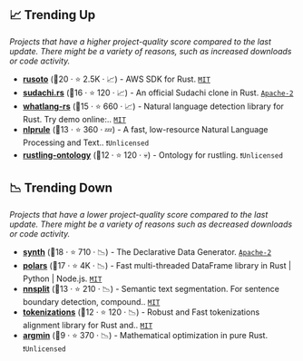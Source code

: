 ## 📈 Trending Up

_Projects that have a higher project-quality score compared to the last update. There might be a variety of reasons, such as increased downloads or code activity._

- <b><a href="https://github.com/rusoto/rusoto">rusoto</a></b> (🥇20 ·  ⭐ 2.5K · 📈) - AWS SDK for Rust. <code><a href="http://bit.ly/34MBwT8">MIT</a></code>
- <b><a href="https://github.com/WorksApplications/sudachi.rs">sudachi.rs</a></b> (🥇16 ·  ⭐ 120 · 📈) - An official Sudachi clone in Rust. <code><a href="http://bit.ly/3nYMfla">Apache-2</a></code>
- <b><a href="https://github.com/greyblake/whatlang-rs">whatlang-rs</a></b> (🥇15 ·  ⭐ 660 · 📈) - Natural language detection library for Rust. Try demo online:.. <code><a href="http://bit.ly/34MBwT8">MIT</a></code>
- <b><a href="https://github.com/bminixhofer/nlprule">nlprule</a></b> (🥈13 ·  ⭐ 360 · 💤) - A fast, low-resource Natural Language Processing and Text.. <code>❗Unlicensed</code>
- <b><a href="https://github.com/sonos/rustling-ontology">rustling-ontology</a></b> (🥈12 ·  ⭐ 120 · 💀) - Ontology for rustling. <code>❗Unlicensed</code>

## 📉 Trending Down

_Projects that have a lower project-quality score compared to the last update. There might be a variety of reasons such as decreased downloads or code activity._

- <b><a href="https://github.com/getsynth/synth">synth</a></b> (🥈18 ·  ⭐ 710 · 📉) - The Declarative Data Generator. <code><a href="http://bit.ly/3nYMfla">Apache-2</a></code>
- <b><a href="https://github.com/pola-rs/polars">polars</a></b> (🥈17 ·  ⭐ 4K · 📉) - Fast multi-threaded DataFrame library in Rust | Python | Node.js. <code><a href="http://bit.ly/34MBwT8">MIT</a></code>
- <b><a href="https://github.com/bminixhofer/nnsplit">nnsplit</a></b> (🥈13 ·  ⭐ 210 · 📉) - Semantic text segmentation. For sentence boundary detection, compound.. <code><a href="http://bit.ly/34MBwT8">MIT</a></code>
- <b><a href="https://github.com/explosion/tokenizations">tokenizations</a></b> (🥈12 ·  ⭐ 120 · 📉) - Robust and Fast tokenizations alignment library for Rust and.. <code><a href="http://bit.ly/34MBwT8">MIT</a></code>
- <b><a href="https://github.com/argmin-rs/argmin">argmin</a></b> (🥉9 ·  ⭐ 370 · 📉) - Mathematical optimization in pure Rust. <code>❗Unlicensed</code>

